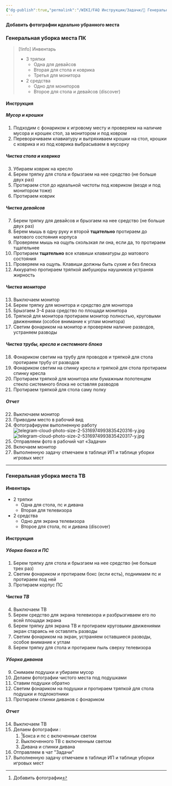 ```yaml
---
{"dg-publish":true,"permalink":"/WIKI/FAQ Инструкции/Задачи/🧽 Генеральная уборка игровых мест/"}
---
```


**Добавить фотографии идеально убранного места**
### Генеральная уборка места ПК
> [!info] Инвентарь
> - 3 тряпки
>   - Одна для девайсов
>   - Вторая для стола и коврика
>   - Третья для монитора 
> - 2 средства 
>   - Одно для мониторов
>   - Второе для стола и девайсов (discover) 
#### Инструкция 
##### Мусор и крошки 
1. Подходим с фонариком к игровому месту и проверяем на наличие мусора и крошек стол, за монитором и под ковром 
2. Переворачиваем клавиатуру и вытряхиваем крошки на стол, крошки с коврика и из под коврика выбрасываем в мусорку
##### Чистка стола и коврика
3. Убираем коврик на кресло 
4. Берем тряпку для стола и брызгаем на нее средство (не больше двух раз) 
5. Протираем стол до идеальной чистоты под ковриком (везде и под монитором тоже) 
6. Протираем коврик 
##### Чистка девайсов
7. Берем тряпку для девайсов и брызгаем на нее средство (не больше двух раз)
8. Берем мышь в одну руку и второй **тщательно** протираем до матового состояния корпуса 
9. Проверяем мышь на ощупь скользкая ли она, если да, то протираем тщательнее 
10. Протираем **тщательно** все клавиши  клавиатуры до матового состояния 
11. Проверяем на ощупь. Клавиши должны быть сухие и без блеска
12. Аккуратно протираем тряпкой амбушюры наушников устраняя жирность
##### Чистка монитора 
13. Выключаем монитор
14. Берем тряпку для монитора и средство для монитора 
15. Брызгаем 3-4 раза средство по площади монитора 
16. Тряпкой для монитора протираем монитор полностью, круговыми движениями (особое внимание к углам монитора) 
17. Светим фонариком на монитор и проверяем наличие разводов, устраняем разводы
##### Чистка трубы, кресла и системного блока 
18. Фонариком светим на трубу для проводов и тряпкой для стола протираем трубу от разводов 
19. Фонариком светим на спинку кресла и тряпкой для стола протираем спинку кресла
20. Протираем тряпкой для монитора или бумажным полотенцем стекло системного блока не оставляя разводов
21. Протираем тряпкой для стола саму полку
##### Отчет  
22. Выключаем монитор
23. Приводим место в рабочий вид
24. Фотографируем выполненную работу
![telegram-cloud-photo-size-2-5316974993835420316-y.jpg](/img/user/telegram-cloud-photo-size-2-5316974993835420316-y.jpg)![telegram-cloud-photo-size-2-5316974993835420317-y.jpg](/img/user/telegram-cloud-photo-size-2-5316974993835420317-y.jpg)
25. Отправляем фото в рабочий чат «Задачи»
26. Включаем монитор
27. Выполненную задачу отмечаем в таблице ИП и таблице уборки игровых мест 
___
### Генеральная уборка места ТВ
#### Инвентарь
- 2 тряпки
	- Одна для стола, пс и дивана
	- Вторая для телевизора
- 2 средства
	- Одно для экрана телевизора
	- Второе для стола, пс и дивана (discover)
#### Инструкция
##### Уборка бокса и ПС
1. Берем тряпку для стола и брызгаем на нее средство (не больше трех раз)
2. Светим фонариком и протираем бокс (если есть), поднимаем пс и протираем под ней
3. Протираем корпус ПС
##### Чистка ТВ
4. Выключаем ТВ
5. Берем средство для экрана телевизора и разбрызгиваем его по всей площади экрана
6. Берем тряпку для экрана ТВ и протираем круговыми движениями экран стараясь не оставлять разводы
7. Светим фонариком на экран, устраняем оставшиеся разводы, особое внимание к углам
8. Берем тряпку для стола и протираем пыль сверху телевизора
##### Уборка диванов
9. Снимаем подушки и убираем мусор
10. Делаем фотографии чистого места под подушками
11. Ставим подушки обратно
12. Светим фонариком на подушки и протираем тряпкой для стола подушки и подлокотники
13. Протираем спинки диванов с фонариком
##### Отчет
14. Выключаем ТВ
15. Делаем фотографии :
	1. [^1]Бокса и пс с включенным светом
	2. Выключенного ТВ с включенным светом
	3. Дивана и спинки дивана
16. Отправляем в чат "Задачи"
17. Выполненную задачу отмечаем в таблице ИП и таблице уборки игровых мест 

[^1]: Добавить фотографии 
